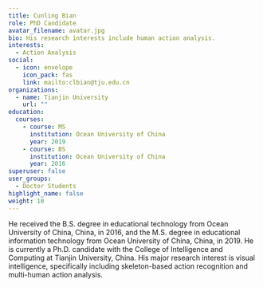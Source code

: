 ```yaml
---
title: Cunling Bian
role: PhD Candidate
avatar_filename: avatar.jpg
bio: His research interests include human action analysis.
interests:
  - Action Analysis
social:
  - icon: envelope
    icon_pack: fas
    link: mailto:clbian@tju.edu.cn
organizations:
  - name: Tianjin University
    url: ""
education:
  courses:
    - course: MS
      institution: Ocean University of China
      year: 2019
    - course: BS
      institution: Ocean University of China
      year: 2016
superuser: false
user_groups:
  - Doctor Students
highlight_name: false
weight: 10
---
```


He received the B.S. degree in educational technology from Ocean University of China, China, in 2016, and the M.S. degree in educational information technology from Ocean University of China, China, in 2019. He is currently a Ph.D. candidate with the College of Intelligence and Computing at Tianjin University, China. His major research interest is visual intelligence, specifically including skeleton-based action recognition and multi-human action analysis.